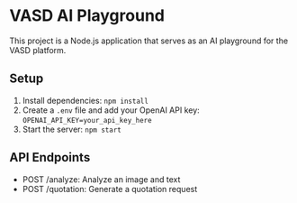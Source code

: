 # VASD AI Playground

This project is a Node.js application that serves as an AI playground for the VASD platform.

## Setup

1. Install dependencies: `npm install`
2. Create a `.env` file and add your OpenAI API key: `OPENAI_API_KEY=your_api_key_here`
3. Start the server: `npm start`

## API Endpoints

- POST /analyze: Analyze an image and text
- POST /quotation: Generate a quotation request